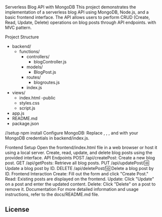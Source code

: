 Serverless Blog API with MongoDB
This project demonstrates the implementation of a serverless blog API using MongoDB, Node.js, and a basic frontend interface. The API allows users to perform CRUD (Create, Read, Update, Delete) operations on blog posts through API endpoints.
with MVC pattern.

Project Structure
- backend/
  - functions/
    - controllers/
      - blogController.js
    - models/
      - BlogPost.js
    - routes/
      - blogroutes.js
    - index.js
- views/
  - index.html
-public
  - styles.css
  - script.js
- app.js
- README.md
- package.json



//setup
npm install
Configure MongoDB:
Replace <username>, <password>, <cluster-url>, and <database-name> with your MongoDB credentials in backend/index.js.

Frontend Setup
Open the frontend/index.html file in a web browser or host it using a local server.
Create, read, update, and delete blog posts using the provided interface.
API Endpoints
POST /api/createPost: Create a new blog post.
GET /api/getPosts: Retrieve all blog posts.
PUT /api/updatePost/:id: Update a blog post by ID.
DELETE /api/deletePost/:id: Delete a blog post by ID.
Frontend Interaction
Create: Fill out the form and click "Create Post."
Read: Existing posts are displayed on the frontend.
Update: Click "Update" on a post and enter the updated content.
Delete: Click "Delete" on a post to remove it.
Documentation
For more detailed information and usage instructions, refer to the docs/README.md file.

License
-------